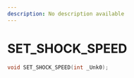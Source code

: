 ```yaml
---
description: No description available 
---
```


# SET_SHOCK_SPEED

```cpp
void SET_SHOCK_SPEED(int _Unk0);
```